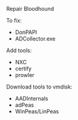 
Repair Bloodhound

To fix:
- DonPAPI
- ADCollector.exe


Add tools:
- NXC
- certify
- prowler




Download tools to vmdisk:
- AADInternals
- adPeas
- WinPeas/LinPeas




